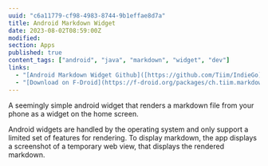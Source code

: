 ```yaml
---
uuid: "c6a11779-cf98-4983-8744-9b1effae8d7a"
title: Android Markdown Widget
date: 2023-08-02T08:59:00Z
modified:
section: Apps
published: true
content_tags: ["android", "java", "markdown", "widget", "dev"]
links:
  - "[Android Markdown Widget Github]([https://github.com/Tiim/IndieGo](https://github.com/Tiim/Android-Markdown-Widget))"
  - "[Download on F-Droid](https://f-droid.org/packages/ch.tiim.markdown_widget/)"
---
```


A seemingly simple android widget that renders a markdown file from your phone as a widget on the home screen.

Android widgets are handled by the operating system and only support a limited set of features for rendering.
To display markdown, the app displays a screenshot of a temporary web view, that displays the rendered markdown.
